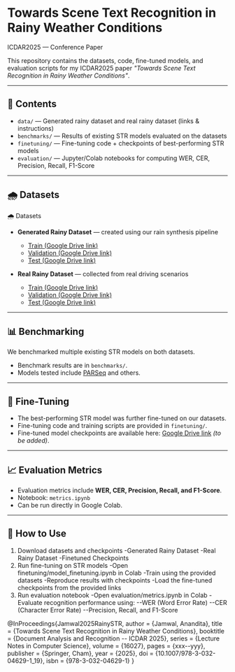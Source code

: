 # Towards Scene Text Recognition in Rainy Weather Conditions
ICDAR2025 — Conference Paper

This repository contains the datasets, code, fine-tuned models, and evaluation scripts for my ICDAR2025 paper *"Towards Scene Text Recognition in Rainy Weather Conditions"*.

---

## 📄 Contents
- `data/` — Generated rainy dataset and real rainy dataset (links & instructions)
- `benchmarks/` — Results of existing STR models evaluated on the datasets
- `finetuning/` — Fine-tuning code + checkpoints of best-performing STR models
- `evaluation/` — Jupyter/Colab notebooks for computing WER, CER, Precision, Recall, F1-Score

---

## 🌧️ Datasets
🌧️ Datasets

- **Generated Rainy Dataset** — created using our rain synthesis pipeline  
  - [Train (Google Drive link)](https://drive.google.com/xxxx)  
  - [Validation (Google Drive link)](https://drive.google.com/yyyy)  
  - [Test (Google Drive link)](https://drive.google.com/zzzz)  

- **Real Rainy Dataset** — collected from real driving scenarios  
  - [Train (Google Drive link)](https://drive.google.com/aaaa)  
  - [Validation (Google Drive link)](https://drive.google.com/bbbb)  
  - [Test (Google Drive link)](https://drive.google.com/cccc)  

---

## 📊 Benchmarking
We benchmarked multiple existing STR models on both datasets.  
- Benchmark results are in `benchmarks/`.  
- Models tested include [PARSeq](https://github.com/baudm/parseq) and others.  

---

## 🧩 Fine-Tuning
- The best-performing STR model was further fine-tuned on our datasets.  
- Fine-tuning code and training scripts are provided in `finetuning/`.  
- Fine-tuned model checkpoints are available here: [Google Drive link]() *(to be added)*.  

---

## 📈 Evaluation Metrics
- Evaluation metrics include **WER, CER, Precision, Recall, and F1-Score**.  
- Notebook: `metrics.ipynb`  
- Can be run directly in Google Colab.  

---

## 🚀 How to Use
1. Download datasets and checkpoints
-Generated Rainy Dataset
-Real Rainy Dataset
-Finetuned Checkpoints
2. Run fine-tuning on STR models
-Open finetuning/model_finetuning.ipynb in Colab
-Train using the provided datasets
-Reproduce results with checkpoints
-Load the fine-tuned checkpoints from the provided links
3. Run evaluation notebook
-Open evaluation/metrics.ipynb in Colab
-Evaluate recognition performance using:
--WER (Word Error Rate)
--CER (Character Error Rate)
--Precision, Recall, and F1-Score


@InProceedings{Jamwal2025RainySTR,
  author    = {Jamwal, Anandita},
  title     = {Towards Scene Text Recognition in Rainy Weather Conditions},
  booktitle = {Document Analysis and Recognition -- ICDAR 2025},
  series    = {Lecture Notes in Computer Science},
  volume    = {16027},
  pages     = {xxx--yyy},
  publisher = {Springer, Cham},
  year      = {2025},
  doi       = {10.1007/978-3-032-04629-1_19},
  isbn      = {978-3-032-04629-1}
}
